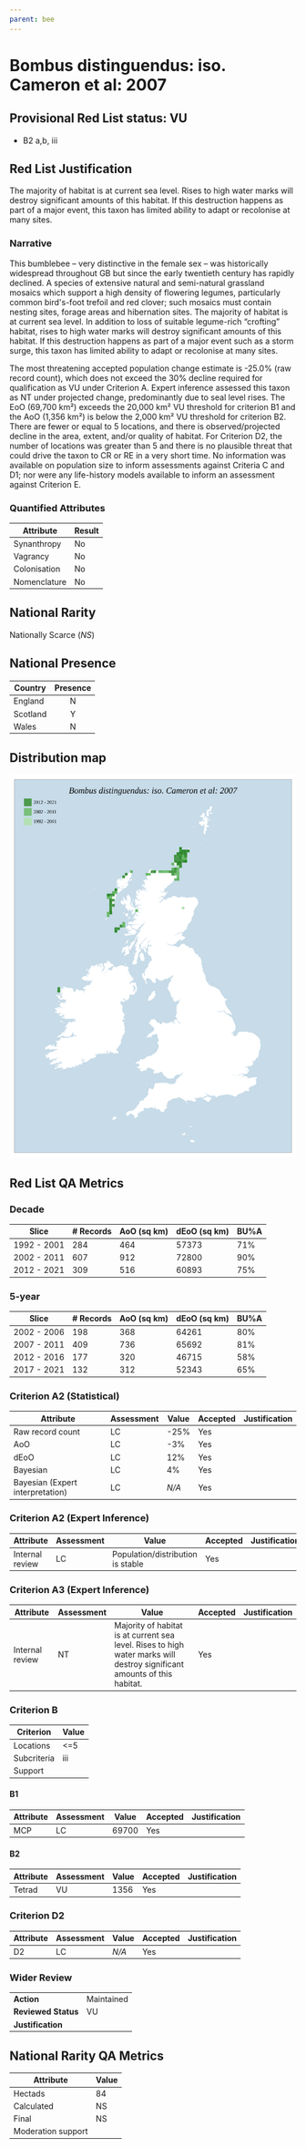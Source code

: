 ```yaml
---
parent: bee
---
```


# Bombus distinguendus: iso. Cameron et al: 2007

## Provisional Red List status: VU
- B2 a,b, iii

## Red List Justification
The majority of habitat is at current sea level. Rises to high water marks will destroy significant amounts of this habitat. If this destruction happens as part of a major event, this taxon has limited ability to adapt or recolonise at many sites.
### Narrative
This bumblebee – very distinctive in the female sex – was historically widespread throughout GB but since the early twentieth century has rapidly declined. A species of extensive natural and semi-natural grassland mosaics which support a high density of flowering legumes, particularly common bird's-foot trefoil and red clover; such mosaics must contain nesting sites, forage areas and hibernation sites. The majority of habitat is at current sea level. In addition to loss of suitable legume-rich “crofting” habitat, rises to high water marks will destroy significant amounts of this habitat. If this destruction happens as part of a major event such as a storm surge, this taxon has limited ability to adapt or recolonise at many sites.

The most threatening accepted population change estimate is -25.0% (raw record count), which does not exceed the 30% decline required for qualification as VU under Criterion A. Expert inference assessed this taxon as NT under projected change, predominantly due to seal level rises. The EoO (69,700 km²) exceeds the 20,000 km² VU threshold for criterion B1 and the AoO (1,356 km²) is below the 2,000 km² VU threshold for criterion B2. There are fewer or equal to 5 locations, and there is observed/projected decline in the area, extent, and/or quality of habitat. For Criterion D2, the number of locations was greater than 5 and there is no plausible threat that could drive the taxon to CR or RE in a very short time. No information was available on population size to inform assessments against Criteria C and D1; nor were any life-history models available to inform an assessment against Criterion E.
### Quantified Attributes
|Attribute|Result|
|---|---|
|Synanthropy|No|
|Vagrancy|No|
|Colonisation|No|
|Nomenclature|No|


## National Rarity
Nationally Scarce (*NS*)

## National Presence
|Country|Presence
|---|:-:|
|England|N|
|Scotland|Y|
|Wales|N|


## Distribution map
![](../map/539.svg)

## Red List QA Metrics
### Decade
| Slice | # Records | AoO (sq km) | dEoO (sq km) |BU%A |
|---|---|---|---|---|
|1992 - 2001|284|464|57373|71%|
|2002 - 2011|607|912|72800|90%|
|2012 - 2021|309|516|60893|75%|
### 5-year
| Slice | # Records | AoO (sq km) | dEoO (sq km) |BU%A |
|---|---|---|---|---|
|2002 - 2006|198|368|64261|80%|
|2007 - 2011|409|736|65692|81%|
|2012 - 2016|177|320|46715|58%|
|2017 - 2021|132|312|52343|65%|
### Criterion A2 (Statistical)
|Attribute|Assessment|Value|Accepted|Justification
|---|---|---|---|---|
|Raw record count|LC|-25%|Yes||
|AoO|LC|-3%|Yes||
|dEoO|LC|12%|Yes||
|Bayesian|LC|4%|Yes||
|Bayesian (Expert interpretation)|LC|*N/A*|Yes||
### Criterion A2 (Expert Inference)
|Attribute|Assessment|Value|Accepted|Justification
|---|---|---|---|---|
|Internal review|LC|Population/distribution is stable|Yes||
### Criterion A3 (Expert Inference)
|Attribute|Assessment|Value|Accepted|Justification
|---|---|---|---|---|
|Internal review|NT|Majority of habitat is at current sea level. Rises to high water marks will destroy significant amounts of this habitat.|Yes||
### Criterion B
|Criterion| Value|
|---|---|
|Locations|<=5|
|Subcriteria|iii|
|Support||
#### B1
|Attribute|Assessment|Value|Accepted|Justification
|---|---|---|---|---|
|MCP|LC|69700|Yes||
#### B2
|Attribute|Assessment|Value|Accepted|Justification
|---|---|---|---|---|
|Tetrad|VU|1356|Yes||
### Criterion D2
|Attribute|Assessment|Value|Accepted|Justification
|---|---|---|---|---|
|D2|LC|*N/A*|Yes||
### Wider Review
|  |  |
|---|---|
|**Action**|Maintained|
|**Reviewed Status**|VU|
|**Justification**||


## National Rarity QA Metrics
|Attribute|Value|
|---|---|
|Hectads|84|
|Calculated|NS|
|Final|NS|
|Moderation support||


